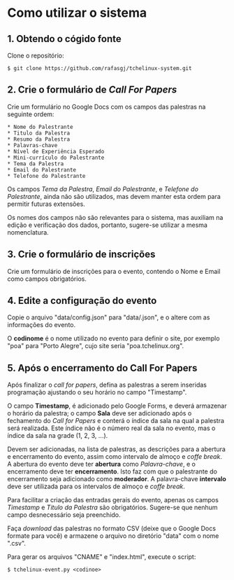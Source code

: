 Como utilizar o sistema
=======================

## 1. Obtendo o cógido fonte

Clone o repositório:

	$ git clone https://github.com/rafasgj/tchelinux-system.git

## 2. Crie o formulário de _Call For Papers_

Crie um formulário no Google Docs com os campos das palestras na
seguinte ordem:

	* Nome do Palestrante
	* Titulo da Palestra
	* Resumo da Palestra
	* Palavras-chave
	* Nível de Experiência Esperado
	* Mini-currículo do Palestrante
	* Tema da Palestra
	* Email do Palestrante
	* Telefone do Palestrante

Os campos *Tema da Palestra*, *Email do Palestrante*, e *Telefone do
Palestrante*, ainda não são utilizados, mas devem manter esta ordem para
permitir futuras extensões.

Os nomes dos campos não são relevantes para o sistema, mas auxiliam na
edição e verificação dos dados, portanto, sugere-se utilizar a mesma
nomenclatura.

## 3. Crie o formulário de inscrições

Crie um formulário de inscrições para o evento, contendo o Nome e Email
como campos obrigatórios.

## 4. Edite a configuração do evento

Copie o arquivo "data/config.json" para "data/<codinome>.json", e o
altere com as informações do evento.

O **codinome** é o nome utilizado no evento para definir o site, por
exemplo "poa" para "Porto Alegre", cujo site seria "poa.tchelinux.org".

## 5. Após o encerramento do Call For Papers

Após finalizar o _call for papers_, defina as palestras a serem inseridas
programação ajustando o seu horário no campo "Timestamp".

O campo **Timestamp**, é adicionado pelo Google Forms, e deverá armazenar
o horário da palestra; o campo **Sala** deve ser adicionado após o
fechamento do _Call for Papers_ e conterá o índice da sala na qual a
palestra será realizada. Este índice não é o número real da sala no
evento, mas o índice da sala na grade (1, 2, 3, ...).

Devem ser adicionadas, na lista de palestras, as descrições para a
abertura e encerramento do evento, assim como intervalo de almoço e
_coffe break_. A abertura do evento deve ter **abertura** como
_Palavra-chave_, e o encerramento deve ter **encerramento**. Isto faz
com que o palestrante do encerramento seja adicionado como **moderador**.
A palavra-chave **intervalo** deve ser utilizada para os intervalos de
almoço e _coffe break_.

Para facilitar a criação das entradas gerais do evento, apenas os campos
_Timestamp_ e _Titulo da Palestra_ são obrigatórios. Sugere-se que nenhum
campo desnecessário seja preenchido.

Faça _download_ das palestras no formato CSV (deixe que o Google Docs
formate para você) e armazene o arquivo no diretório "data" com o nome
"<codinome>.csv".

Para gerar os arquivos "CNAME" e "index.html", execute o script:

	$ tchelinux-event.py <codinoe>
